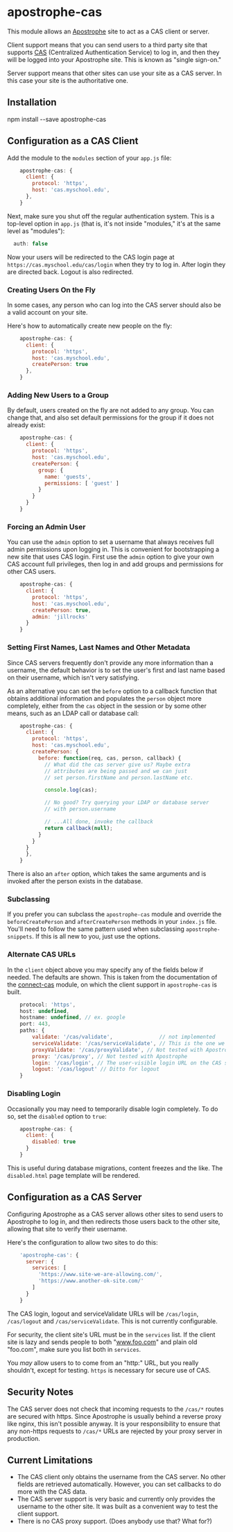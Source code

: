 # apostrophe-cas

This module allows an [Apostrophe](https://apostrophenow.org) site to act as a CAS client or server.

Client support means that you can send users to a third party site that supports [CAS](http://www.jasig.org/cas) (Centralized Authentication Service) to log in, and then they will be logged into your Apostrophe site. This is known as "single sign-on."

Server support means that other sites can use your site as a CAS server. In this case your site is the authoritative one.

## Installation

npm install --save apostrophe-cas

## Configuration as a CAS Client

Add the module to the `modules` section of your `app.js` file:

```javascript
    apostrophe-cas: {
      client: {
        protocol: 'https',
        host: 'cas.myschool.edu',
      },
    }
```

Next, make sure you shut off the regular authentication system. This is a top-level option in `app.js` (that is, it's not inside "modules," it's at the same level as "modules"):

```javascript
  auth: false
```

Now your users will be redirected to the CAS login page at `https://cas.myschool.edu/cas/login` when they try to log in. After login they are directed back. Logout is also redirected.

### Creating Users On the Fly

In some cases, any person who can log into the CAS server should also be a valid account on your site.

Here's how to automatically create new people on the fly:

```javascript
    apostrophe-cas: {
      client: {
        protocol: 'https',
        host: 'cas.myschool.edu',
        createPerson: true
      },
    }
```

### Adding New Users to a Group

By default, users created on the fly are not added to any group. You can change that, and also set default permissions for the group if it does not already exist:

```javascript
    apostrophe-cas: {
      client: {
        protocol: 'https',
        host: 'cas.myschool.edu',
        createPerson: {
          group: {
            name: 'guests',
            permissions: [ 'guest' ]
          }
        }
      }
    }
```

### Forcing an Admin User

You can use the `admin` option to set a username that always receives full admin permissions upon logging in. This is convenient for bootstrapping a new site that uses CAS login. First use the `admin` option to give your own CAS account full privileges, then log in and add groups and permissions for other CAS users.

```javascript
    apostrophe-cas: {
      client: {
        protocol: 'https',
        host: 'cas.myschool.edu',
        createPerson: true,
        admin: 'jillrocks'
      }
    }
```

### Setting First Names, Last Names and Other Metadata

Since CAS servers frequently don't provide any more information than a username, the default behavior is to set the user's first and last name based on their username, which isn't very satisfying.

As an alternative you can set the `before` option to a callback function that obtains additional information and populates the `person` object more completely, either from the `cas` object in the session or by some other means, such as an LDAP call or database call:

```javascript
    apostrophe-cas: {
      client: {
        protocol: 'https',
        host: 'cas.myschool.edu',
        createPerson: {
          before: function(req, cas, person, callback) {
            // What did the cas server give us? Maybe extra
            // attributes are being passed and we can just
            // set person.firstName and person.lastName etc.

            console.log(cas);

            // No good? Try querying your LDAP or database server
            // with person.username

            // ...All done, invoke the callback
            return callback(null);
          }
        }
      }
      },
    }
```

There is also an `after` option, which takes the same arguments and is invoked after the person exists in the database.

### Subclassing

If you prefer you can subclass the `apostrophe-cas` module and override the `beforeCreatePerson` and `afterCreatePerson` methods in your `index.js` file. You'll need to follow the same pattern used when subclassing `apostrophe-snippets`. If this is all new to you, just use the options.

### Alternate CAS URLs

In the `client` object above you may specify any of the fields below if needed. The defaults are shown. This is taken from the documentation of the [connect-cas](https://github.com/AceMetrix/connect-cas) module, on which the client support in `apostrophe-cas` is built.

```javascript
    protocol: 'https',
    host: undefined,
    hostname: undefined, // ex. google
    port: 443,
    paths: {
        validate: '/cas/validate',               // not implemented
        serviceValidate: '/cas/serviceValidate', // This is the one we use
        proxyValidate: '/cas/proxyValidate', // Not tested with Apostrophe
        proxy: '/cas/proxy', // Not tested with Apostrophe
        login: '/cas/login', // The user-visible login URL on the CAS server
        logout: '/cas/logout' // Ditto for logout
    }
```

### Disabling Login

Occasionally you may need to temporarily disable login completely. To do so, set the `disabled` option to `true`:

```javascript
    apostrophe-cas: {
      client: {
        disabled: true
      }
    }
```

This is useful during database migrations, content freezes and the like. The `disabled.html` page template will be rendered.

## Configuration as a CAS Server

Configuring Apostrophe as a CAS server allows other sites to send users to Apostrophe to log in, and then redirects those users back to the other site, allowing that site to verify their username.

Here's the configuration to allow two sites to do this:

```javascript
    'apostrophe-cas': {
      server: {
        services: [
          'https://www.site-we-are-allowing.com/',
          'https://www.another-ok-site.com/'
        ]
      }
    }
```

The CAS login, logout and serviceValidate URLs will be `/cas/login`, `/cas/logout` and `/cas/serviceValidate`. This is not currently configurable.

For security, the client site's URL must be in the `services` list. If the client site is lazy and sends people to both "www.foo.com" and plain old "foo.com", make sure you list both in `services`.

You *may* allow users to to come from an "http:" URL, but you really shouldn't, except for testing. `https` is necessary for secure use of CAS.

## Security Notes

The CAS server does not check that incoming requests to the `/cas/*` routes are secured with https. Since Apostrophe is usually behind a reverse proxy like nginx, this isn't possible anyway. It is your responsibility to ensure that any non-https requests to `/cas/*` URLs are rejected by your proxy server in production.

## Current Limitations

* The CAS client only obtains the username from the CAS server. No other fields are retrieved automatically. However, you can set callbacks to do more with the CAS data.
* The CAS server support is very basic and currently only provides the username to the other site. It was built as a convenient way to test the client support.
* There is no CAS proxy support. (Does anybody use that? What for?)
